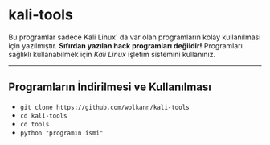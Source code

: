 # kali-tools
Bu programlar sadece Kali Linux' da var olan programların kolay kullanılması için yazılmıştır. **Sıfırdan yazılan hack programları değildir!** Programları sağlıklı kullanabilmek için _Kali Linux_ işletim sistemini kullanınız.

---

## Programların İndirilmesi ve Kullanılması
* `git clone https://github.com/wolkann/kali-tools`
* `cd kali-tools`
* `cd tools`
* `python "programın ismi"`
